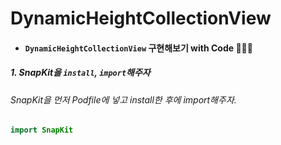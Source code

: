 # **DynamicHeightCollectionView**

- #### ```DynamicHeightCollectionView``` 구현해보기 with Code 👩🏻‍💻

##### 1. SnapKit을 ```install```, ```import```해주자
###### SnapKit을 먼저 Podfile에 넣고 install한 후에 import해주자.
```Swift
import SnapKit
```

